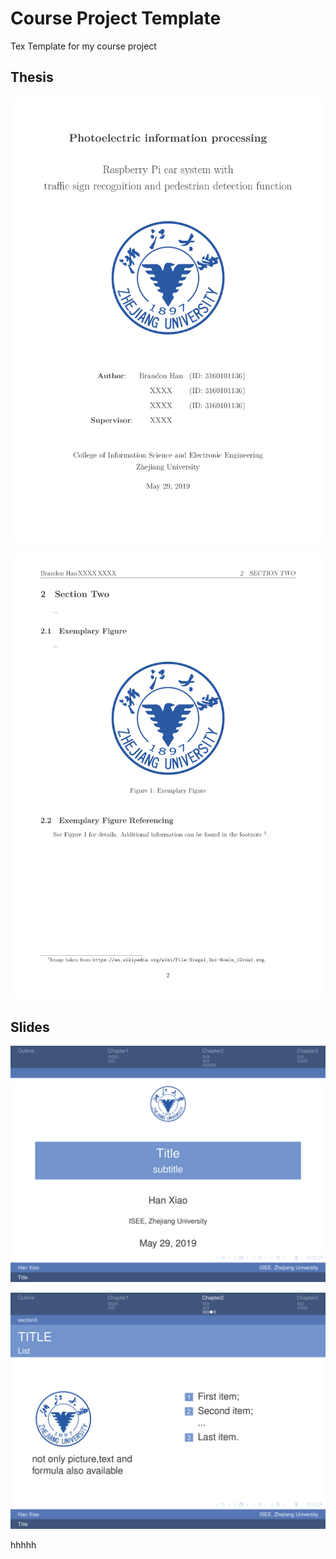 # Course Project Template
 Tex Template for my course project

## Thesis
<p align="center">
  <img src="https://github.com/BrandonHanx/CourseProjectTemplate/blob/master/report/Figures/Thesis_Main_%E9%A1%B5%E9%9D%A2_01.png" />
  </p>
<p align="center">
  <img src="https://github.com/BrandonHanx/CourseProjectTemplate/blob/master/report/Figures/Thesis_Main_%E9%A1%B5%E9%9D%A2_07.png" />
  </p>

## Slides
<p align="center">
  <img src="https://github.com/BrandonHanx/CourseProjectTemplate/blob/master/report/Figures/zju_pre_%E9%A1%B5%E9%9D%A2_01.png" />
  </p>
<p align="center">
  <img src="https://github.com/BrandonHanx/CourseProjectTemplate/blob/master/report/Figures/zju_pre_%E9%A1%B5%E9%9D%A2_21.png" />
  </p>




hhhhh
